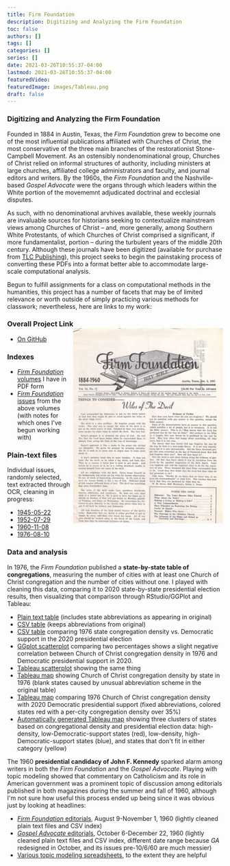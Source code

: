 ```yaml
---
title: Firm Foundation
description: Digitizing and Analyzing the Firm Foundation
toc: false
authors: []
tags: []
categories: []
series: []
date: 2021-03-26T10:55:37-04:00
lastmod: 2021-03-26T10:55:37-04:00
featuredVideo:
featuredImage: images/Tableau.png
draft: false
---
```



### Digitizing and Analyzing the Firm Foundation

Founded in 1884 in Austin, Texas, the *Firm Foundation* grew to become one of the most influential publications affiliated with Churches of Christ, the most conservative of the three main branches of the restorationist Stone-Campbell Movement. As an ostensibly nondenominational group, Churches of Christ relied on informal structures of authority, including ministers at large churches, affiliated college administrators and faculty, and journal editors and writers. By the 1960s, the *Firm Foundation* and the Nashville-based *Gospel Advocate* were the organs through which leaders within the White portion of the movememnt adjudicated doctrinal and ecclesial disputes.

As such, with no denominational arvhives available, these weekly journals are invaluable sources for historians seeking to contextualize mainstream views among Churches of Christ – and, more generally, among Southern White Protestants, of which Churches of Christ comprised a significant, if more fundamentalist, portion – during the turbulent years of the middle 20th century. Although these journals have been digitized (available for purchase from [TLC Publishing](https://www.tomchilders.net/Journals_c_17.html)), this project seeks to begin the painstaking process of converting these PDFs into a format better able to accommodate large-scale computational analysis.

Begun to fulfill assignments for a class on computational methods in the humanities, this project has a number of facets that may be of limited relevance or worth outside of simply practicing various methods for classwork; nevertheless, here are links to my work:

### Overall Project Link <img src="https://raw.githubusercontent.com/pa20bm/HugoSite/main/content/images/FF_1960.png" style="float:right;width:350px;">

- [On GitHub](https://github.com/pa20bm/firm-foundation/tree/main/anthony-firm-foundation-main)

### Indexes

- [*Firm Foundation* volumes](https://github.com/pa20bm/firm-foundation/blob/main/anthony-firm-foundation-main/FFVolumesIndex.csv) I have in PDF form
- [*Firm Foundation* issues](https://github.com/pa20bm/firm-foundation/blob/main/anthony-firm-foundation-main/FFIssuesIndex.csv) from the above volumes (with notes for which ones I've begun working with)

### Plain-text files

Individual issues, randomly selected, text extracted through OCR, cleaning in progress:
- [1945-05-22](https://github.com/pa20bm/firm-foundation/blob/main/anthony-firm-foundation-main/Issues/FF-1945-05-22)
- [1952-07-29](https://github.com/pa20bm/firm-foundation/blob/main/anthony-firm-foundation-main/Issues/FF-1952-07-29)
- [1960-11-08](https://github.com/pa20bm/firm-foundation/blob/main/anthony-firm-foundation-main/Issues/FF-1960-11-08)
- [1976-08-10](https://github.com/pa20bm/firm-foundation/blob/main/anthony-firm-foundation-main/Issues/FF-1976-08-10)


### Data and analysis

In 1976, the *Firm Foundation* published a **state-by-state table of congregations**, measuring the number of cities with at least one Church of Christ congregation and the number of cities without one. I played with cleaning this data, comparing it to 2020 state-by-state presidential election results, then visualizing that comparison through RStudio/GGPlot and Tableau:
- [Plain text table](https://github.com/pa20bm/firm-foundation/blob/main/anthony-firm-foundation-main/Table_cleanup/1976StateCongregationsTable) (includes state abbreviations as appearing in original)
- [CSV table](https://github.com/pa20bm/firm-foundation/blob/main/anthony-firm-foundation-main/Table_cleanup/1976StateCongregationsTable.csv) (keeps abbreviations from original)
- [CSV table](https://github.com/pa20bm/firm-foundation/blob/main/anthony-firm-foundation-main/Table_cleanup/CongsxDems.csv) comparing 1976 state congregation density vs. Democratic support in the 2020 presidential election
- [GGplot scatterplot](https://github.com/pa20bm/firm-foundation/blob/main/anthony-firm-foundation-main/Plotting/congregations_democrats_plot.png) comparing two percentages shows a slight negative correlation between Church of Christ congregation density in 1976 and Democratic presidential support in 2020.
- [Tableau scatterplot](https://public.tableau.com/profile/paul.anthony3275#!/vizhome/ChurchesofChristxPresidentialResults/Sheet1) showing the same thing
- [Tableau map](https://public.tableau.com/profile/paul.anthony3275#!/vizhome/CoCData/Sheet1) showing Church of Christ congregation density by state in 1976 (blank states caused by unusual abbreviation scheme in the original table)
- [Tableau map](https://public.tableau.com/profile/paul.anthony3275#!/vizhome/1976ChurchesofChristbyState/Sheet1) comparing 1976 Church of Christ congregation density with 2020 Democratic presidential support (fixed abbreviations, colored states red with a per-city congregation density over 35%)
- [Automatically generated Tableau map](https://public.tableau.com/profile/paul.anthony3275#!/vizhome/ChurchesofChristxPresidentialResultsClusters/Sheet1) showing three clusters of states based on congregational density and presidential election data: high-density, low-Democratic-support states (red), low-density, high-Democratic-support states (blue), and states that don't fit in either category (yellow)

The 1960 **presidential candidacy of John F. Kennedy** sparked alarm among writers in both the *Firm Foundation* and the *Gospel Advocate*. Playing with topic modeling showed that commentary on Catholicism and its role in American government was a prominent topic of discussion among editorials published in both magazines during the summer and fall of 1960, although I'm not sure how useful this process ended up being since it was obvious just by looking at headlines:
- [*Firm Foundation* editorials](https://github.com/pa20bm/firm-foundation/tree/main/anthony-firm-foundation-main/1960-editorials/ff), August 9-November 1, 1960 (lightly cleaned plain text files and CSV index)
- [*Gospel Advocate* editorials](https://github.com/pa20bm/firm-foundation/tree/main/anthony-firm-foundation-main/1960-editorials/ga), October 6-December 22, 1960 (lightly cleaned plain text files and CSV index, different date range because *GA* redesigned in October, and its issues pre-10/6/60 are much messier)
- [Various topic modeling spreadsheets](https://github.com/pa20bm/firm-foundation/tree/main/anthony-firm-foundation-main/1960-editorials), to the extent they are helpful